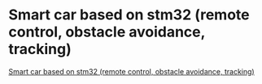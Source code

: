 # Smart car based on stm32 (remote control, obstacle avoidance, tracking)
[Smart car based on stm32 (remote control, obstacle avoidance, tracking)](https://aiwithcloud.com/2022/09/16/smart_car_based_on_stm32_remote_control_obstacle_avoidance_tracking/)